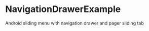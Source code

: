 NavigationDrawerExample
=======================

Android sliding menu with navigation drawer and pager sliding tab
